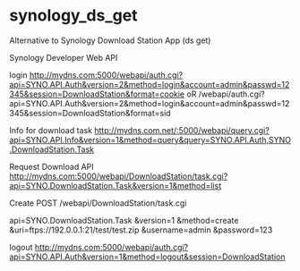 # synology_ds_get
Alternative to Synology Download Station App (ds get) 


Synology Developer Web API

login
http://mydns.com:5000/webapi/auth.cgi?api=SYNO.API.Auth&version=2&method=login&account=admin&passwd=12345&session=DownloadStation&format=cookie
oR
/webapi/auth.cgi?api=SYNO.API.Auth&version=2&method=login&account=admin&passwd=12345&session=DownloadStation&format=sid

Info for download task
http://mydns.com.net/:5000/webapi/query.cgi?api=SYNO.API.Info&version=1&method=query&query=SYNO.API.Auth,SYNO.DownloadStation.Task

Request Download API
http://mydns.com:5000/webapi/DownloadStation/task.cgi?api=SYNO.DownloadStation.Task&version=1&method=list


Create
POST /webapi/DownloadStation/task.cgi

api=SYNO.DownloadStation.Task
&version=1
&method=create
&uri=ftps://192.0.0.1:21/test/test.zip
&username=admin
&password=123

logout
http://mydns.com:5000/webapi/auth.cgi?api=SYNO.API.Auth&version=1&method=logout&session=DownloadStation